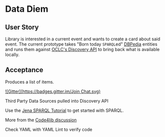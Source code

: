 Data Diem
=========

User Story
----------

Library is interested in a current event and wants to create a card about said event. The current prototype takes "Born today `SPARQL`ed" [DBPedia](http://dbpedia.org) entities and runs them against [OCLC's Discovery API](http://oclc.org/developer/develop/web-services/worldcat-discovery-api.en.html) to bring back what is available locally.

Acceptance
----------

Produces a list of items.

[![Gitter](https://badges.gitter.im/Join Chat.svg)](https://gitter.im/oclc-developer-house/thirdpartyapi?utm_source=badge&utm_medium=badge&utm_campaign=pr-badge&utm_content=badge)

Third Party Data Sources pulled into Discovery API

Use the [Jena SPARQL Tutorial](http://jena.apache.org/tutorials/sparql.html) to get started with SPARQL.

More from the [Code4lib discussion](https://listserv.nd.edu/cgi-bin/wa?A1=ind1405&L=CODE4LIB#11)

Check YAML with YAML Lint to verify code
